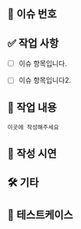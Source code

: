 ## 📝 이슈 번호 
<!-- 이슈 번호는  #11  과 같이 작성합니다 .
  해당 pull request merge와 함께 이슈를 닫으려면
  closed #11 과 같이 적어주세요-->

## ✅ 작업 사항
<!-- 이슈의 번호와 함께 -->
- [ ] 이슈 항목입니다.
- [ ] 이슈 항목입니다2. 


## 📌 작업 내용
<!-- 코드블럭 안에 내용을 작성해주세요-->
```
이곳에 작성해주세요
```

## 🎥 작성 시연
<!-- 변경된 사항을 업로드 해주세요. 
  gif계열로 업로드 해주시면 좋아요.--> 


## 🛠️ 기타 
<!-- 참고한 영상 혹은 수정사항 중 불완전한 요소를 적어주세요-->


## 🔬 테스트케이스 
<!-- 테스트케이스를 서술해주세요. (생략가능) --> 
